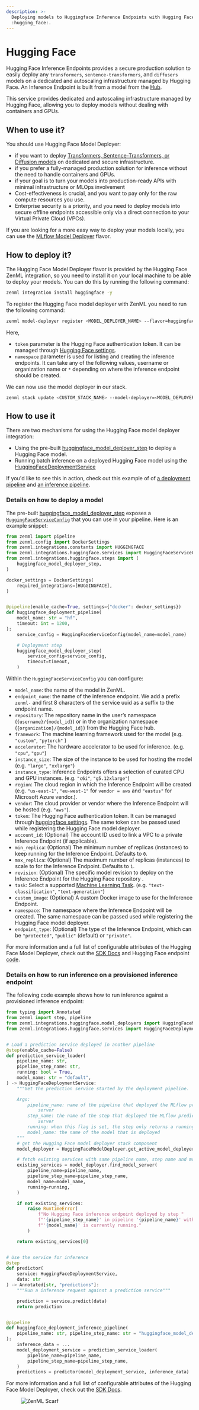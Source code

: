 ```yaml
---
description: >-
  Deploying models to Huggingface Inference Endpoints with Hugging Face
  :hugging_face:.
---
```


# Hugging Face

Hugging Face Inference Endpoints provides a secure production solution to easily deploy any `transformers`, `sentence-transformers`, and `diffusers` models on a dedicated and autoscaling infrastructure managed by Hugging Face. An Inference Endpoint is built from a model from the [Hub](https://huggingface.co/models).

This service provides dedicated and autoscaling infrastructure managed by Hugging Face, allowing you to deploy models without dealing with containers and GPUs.

## When to use it?

You should use Hugging Face Model Deployer:

* if you want to deploy [Transformers, Sentence-Transformers, or Diffusion models](https://huggingface.co/docs/inference-endpoints/supported\_tasks) on dedicated and secure infrastructure.
* if you prefer a fully-managed production solution for inference without the need to handle containers and GPUs.
* if your goal is to turn your models into production-ready APIs with minimal infrastructure or MLOps involvement
* Cost-effectiveness is crucial, and you want to pay only for the raw compute resources you use.
* Enterprise security is a priority, and you need to deploy models into secure offline endpoints accessible only via a direct connection to your Virtual Private Cloud (VPCs).

If you are looking for a more easy way to deploy your models locally, you can use the [MLflow Model Deployer](mlflow.md) flavor.

## How to deploy it?

The Hugging Face Model Deployer flavor is provided by the Hugging Face ZenML integration, so you need to install it on your local machine to be able to deploy your models. You can do this by running the following command:

```bash
zenml integration install huggingface -y
```

To register the Hugging Face model deployer with ZenML you need to run the following command:

```bash
zenml model-deployer register <MODEL_DEPLOYER_NAME> --flavor=huggingface --token=<YOUR_HF_TOKEN> --namespace=<YOUR_HF_NAMESPACE>
```

Here,

* `token` parameter is the Hugging Face authentication token. It can be managed through [Hugging Face settings](https://huggingface.co/settings/tokens).
* `namespace` parameter is used for listing and creating the inference endpoints. It can take any of the following values, username or organization name or `*` depending on where the inference endpoint should be created.

We can now use the model deployer in our stack.

```bash
zenml stack update <CUSTOM_STACK_NAME> --model-deployer=<MODEL_DEPLOYER_NAME>
```

## How to use it

There are two mechanisms for using the Hugging Face model deployer integration:

* Using the pre-built [huggingface\_model\_deployer\_step](https://github.com/zenml-io/zenml/blob/main/src/zenml/integrations/huggingface/steps/huggingface_deployer.py#L35) to deploy a Hugging Face model.
* Running batch inference on a deployed Hugging Face model using the [HuggingFaceDeploymentService](https://github.com/zenml-io/zenml/blob/04cdf96576edd8fc615dceb7e0bf549301dc97bd/tests/integration/examples/huggingface/steps/prediction_service_loader/prediction_service_loader.py#L27)

If you'd like to see this in action, check out this example of of [a deployment pipeline](https://github.com/zenml-io/zenml/blob/main/tests/integration/examples/huggingface/pipelines/deployment_pipelines/deployment_pipeline.py#L29) and [an inference pipeline](https://github.com/zenml-io/zenml/blob/main/tests/integration/examples/huggingface/pipelines/deployment_pipelines/inference_pipeline.py).

### Details on how to deploy a model

The pre-built [huggingface\_model\_deployer\_step](https://github.com/zenml-io/zenml/blob/main/src/zenml/integrations/huggingface/steps/huggingface_deployer.py#L35) exposes a [`HuggingFaceServiceConfig`](https://sdkdocs.zenml.io/0.66.0/integration_code_docs/integrations-huggingface/#zenml.integrations.huggingface.services.huggingface_deployment.HuggingFaceServiceConfig) that you can use in your pipeline. Here is an example snippet:

```python
from zenml import pipeline
from zenml.config import DockerSettings
from zenml.integrations.constants import HUGGINGFACE
from zenml.integrations.huggingface.services import HuggingFaceServiceConfig
from zenml.integrations.huggingface.steps import (
    huggingface_model_deployer_step,
)

docker_settings = DockerSettings(
    required_integrations=[HUGGINGFACE],
)


@pipeline(enable_cache=True, settings={"docker": docker_settings})
def huggingface_deployment_pipeline(
    model_name: str = "hf",
    timeout: int = 1200,
):
    service_config = HuggingFaceServiceConfig(model_name=model_name)

    # Deployment step
    huggingface_model_deployer_step(
        service_config=service_config,
        timeout=timeout,
    )
```

Within the `HuggingFaceServiceConfig` you can configure:

* `model_name`: the name of the model in ZenML.
* `endpoint_name`: the name of the inference endpoint. We add a prefix `zenml-` and first 8 characters of the service uuid as a suffix to the endpoint name.
* `repository`: The repository name in the user’s namespace (`{username}/{model_id}`) or in the organization namespace (`{organization}/{model_id}`) from the Hugging Face hub.
* `framework`: The machine learning framework used for the model (e.g. `"custom"`, `"pytorch"` )
* `accelerator`: The hardware accelerator to be used for inference. (e.g. `"cpu"`, `"gpu"`)
* `instance_size`: The size of the instance to be used for hosting the model (e.g. `"large"`, `"xxlarge"`)
* `instance_type`: Inference Endpoints offers a selection of curated CPU and GPU instances. (e.g. `"c6i"`, `"g5.12xlarge"`)
* `region`: The cloud region in which the Inference Endpoint will be created (e.g. `"us-east-1"`, `"eu-west-1"` for `vendor = aws` and `"eastus"` for Microsoft Azure vendor.).
* `vendor`: The cloud provider or vendor where the Inference Endpoint will be hosted (e.g. `"aws"`).
* `token`: The Hugging Face authentication token. It can be managed through [huggingface settings](https://huggingface.co/settings/tokens). The same token can be passed used while registering the Hugging Face model deployer.
* `account_id`: (Optional) The account ID used to link a VPC to a private Inference Endpoint (if applicable).
* `min_replica`: (Optional) The minimum number of replicas (instances) to keep running for the Inference Endpoint. Defaults to `0`.
* `max_replica`: (Optional) The maximum number of replicas (instances) to scale to for the Inference Endpoint. Defaults to `1`.
* `revision`: (Optional) The specific model revision to deploy on the Inference Endpoint for the Hugging Face repository .
* `task`: Select a supported [Machine Learning Task](https://huggingface.co/docs/inference-endpoints/supported\_tasks). (e.g. `"text-classification"`, `"text-generation"`)
* `custom_image`: (Optional) A custom Docker image to use for the Inference Endpoint.
* `namespace`: The namespace where the Inference Endpoint will be created. The same namespace can be passed used while registering the Hugging Face model deployer.
* `endpoint_type`: (Optional) The type of the Inference Endpoint, which can be `"protected"`, `"public"` (default) or `"private"`.

For more information and a full list of configurable attributes of the Hugging Face Model Deployer, check out the [SDK Docs](https://sdkdocs.zenml.io/0.66.0/integration_code_docs/integrations-huggingface/) and Hugging Face endpoint [code](https://github.com/huggingface/huggingface_hub/blob/5e3b603ccc7cd6523d998e75f82848215abf9415/src/huggingface_hub/hf_api.py#L6957).

### Details on how to run inference on a provisioned inference endpoint

The following code example shows how to run inference against a provisioned inference endpoint:

```python
from typing import Annotated
from zenml import step, pipeline
from zenml.integrations.huggingface.model_deployers import HuggingFaceModelDeployer
from zenml.integrations.huggingface.services import HuggingFaceDeploymentService


# Load a prediction service deployed in another pipeline
@step(enable_cache=False)
def prediction_service_loader(
    pipeline_name: str,
    pipeline_step_name: str,
    running: bool = True,
    model_name: str = "default",
) -> HuggingFaceDeploymentService:
    """Get the prediction service started by the deployment pipeline.

    Args:
        pipeline_name: name of the pipeline that deployed the MLflow prediction
            server
        step_name: the name of the step that deployed the MLflow prediction
            server
        running: when this flag is set, the step only returns a running service
        model_name: the name of the model that is deployed
    """
    # get the Hugging Face model deployer stack component
    model_deployer = HuggingFaceModelDeployer.get_active_model_deployer()

    # fetch existing services with same pipeline name, step name and model name
    existing_services = model_deployer.find_model_server(
        pipeline_name=pipeline_name,
        pipeline_step_name=pipeline_step_name,
        model_name=model_name,
        running=running,
    )

    if not existing_services:
        raise RuntimeError(
            f"No Hugging Face inference endpoint deployed by step "
            f"'{pipeline_step_name}' in pipeline '{pipeline_name}' with name "
            f"'{model_name}' is currently running."
        )

    return existing_services[0]


# Use the service for inference
@step
def predictor(
    service: HuggingFaceDeploymentService,
    data: str
) -> Annotated[str, "predictions"]:
    """Run a inference request against a prediction service"""

    prediction = service.predict(data)
    return prediction


@pipeline
def huggingface_deployment_inference_pipeline(
    pipeline_name: str, pipeline_step_name: str = "huggingface_model_deployer_step",
):
    inference_data = ...
    model_deployment_service = prediction_service_loader(
        pipeline_name=pipeline_name,
        pipeline_step_name=pipeline_step_name,
    )
    predictions = predictor(model_deployment_service, inference_data)
```

For more information and a full list of configurable attributes of the Hugging Face Model Deployer, check out the [SDK Docs](https://sdkdocs.zenml.io/latest/integration\_code\_docs/integrations-huggingface/#zenml.integrations.huggingface.model\_deployers).

<figure><img src="https://static.scarf.sh/a.png?x-pxid=f0b4f458-0a54-4fcd-aa95-d5ee424815bc" alt="ZenML Scarf"><figcaption></figcaption></figure>
